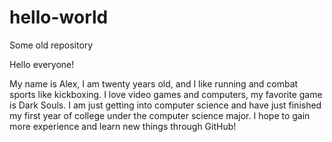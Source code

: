 # hello-world
Some old repository

Hello everyone!

My name is Alex, I am twenty years old, and I like running and combat sports like kickboxing.  I love video games and computers, my favorite game is Dark Souls.  I am just getting into computer science and have just finished my first year of college under the computer science major.  I hope to gain more experience and learn new things through GitHub!
